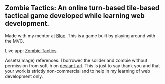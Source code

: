 ## Zombie Tactics: An online turn-based tile-based tactical game developed while learning web development.

Made with my mentor at [Bloc](http://bloc.io). This is a game built by playing around with the MVC.

Live app: [Zombie Tactics](http://zombie-tactics.herokuapp.com)

Assets(Image) references: I borrowed the solider and zombie without permission from soft-h on [deviant-art](http://soft-h.deviantart.com/). This is just to say thank you and that your work is strictly non-commercial and to help in my learning of web development only.